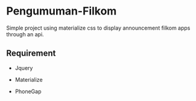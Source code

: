 # Pengumuman-Filkom
Simple project using materialize css to display announcement filkom apps through an api.

## Requirement
- Jquery

- Materialize

- PhoneGap

